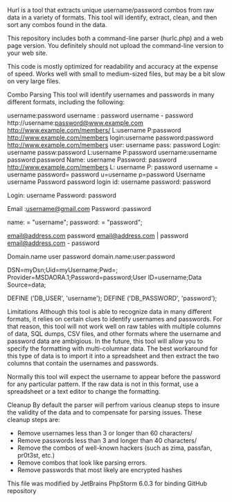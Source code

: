 Hurl is a tool that extracts unique username/password combos from raw data in a variety of formats. This tool will identify, extract, clean, and then sort any combos found in the data. 

This repository includes both a command-line parser (hurlc.php) and a web page version. You definitely should not upload the command-line version to your web site.

This code is mostly optimized for readability and accuracy at the expense of speed. Works well with small to medium-sized files, but may be a bit slow on very large files.


Combo Parsing
This tool will identify usernames and passwords in many different formats, including the following:

username:password
username : password
username - password
http://username:password@www.example.com
http://www.example.com/members/ L:username P:password
http://www.example.com/members login:username password:password
http://www.example.com/members user: username pass: password
Login: username passw:password
L:username P:password
username:username password:password
Name: username Password: password
http://www.example.com/members L: username P: password
username = username password= password
u=username p=password
Username username Password password
login id: username password: password

Login: username
Password: password

Email :username@gmail.com
Password :password

name: = "username";
password: = "password";

email@address.com password
email@address.com | password
email@address.com - password

Domain.name user password
domain.name:user:password

DSN=myDsn;Uid=myUsername;Pwd=;
Provider=MSDAORA.1;Password=password;User ID=username;Data Source=data;

DEFINE ('DB_USER', 'username');
DEFINE ('DB_PASSWORD', 'password');

Limitations
Although this tool is able to recognize data in many different formats, it relies on certain clues to identify usernames and passwords. For that reason, this tool will not work well on raw tables with multiple columns of data, SQL dumps, CSV files, and other formats where the username and password data are ambigious. In the future, this tool will allow you to specify the formatting with multi-columnar data. The best workaround for this type of data is to import it into a spreadsheet and then extract the two columns that contain the usernames and passwords.

Normally this tool will expect the username to appear before the password for any particular pattern. If the raw data is not in this format, use a spreadsheet or a text editor to change the formatting.

Cleanup
By default the parser will perfrom various cleanup steps to insure the validity of the data and to compensate for parsing issues. These cleanup steps are:

* Remove usernames less than 3 or longer than 60 characters/
* Remove passwords less than 3 and longer than 40 characters/
* Remove the combos of well-known hackers (such as zima, passfan, pr0t3st, etc.)
* Remove combos that look like parsing errors.
* Remove passwords that most likely are encrypted hashes





This file was modified by JetBrains PhpStorm 6.0.3 for binding GitHub repository